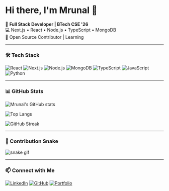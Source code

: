 # Hi there, I'm Mrunal 👋

🚀 **Full Stack Developer | BTech CSE '26**  
💻 Next.js • React • Node.js • TypeScript • MongoDB  
🌱 Open Source Contributor | Learning  

---

### 🛠 Tech Stack
![React](https://img.shields.io/badge/React-20232A?style=for-the-badge&logo=react&logoColor=61DAFB)
![Next.js](https://img.shields.io/badge/Next.js-black?style=for-the-badge&logo=next.js&logoColor=white)
![Node.js](https://img.shields.io/badge/Node.js-43853D?style=for-the-badge&logo=node.js&logoColor=white)
![MongoDB](https://img.shields.io/badge/MongoDB-4EA94B?style=for-the-badge&logo=mongodb&logoColor=white)
![TypeScript](https://img.shields.io/badge/TypeScript-007ACC?style=for-the-badge&logo=typescript&logoColor=white)
![JavaScript](https://img.shields.io/badge/JavaScript-F7DF1E?style=for-the-badge&logo=javascript&logoColor=black)
![Python](https://img.shields.io/badge/Python-3776AB?style=for-the-badge&logo=python&logoColor=white)

---

### 📊 GitHub Stats
![Mrunal's GitHub stats](https://github-readme-stats.vercel.app/api?username=Mrunu2122&show_icons=true&theme=radical)  

![Top Langs](https://github-readme-stats.vercel.app/api/top-langs/?username=Mrunu2122&layout=compact&theme=tokyonight)  

![GitHub Streak](https://streak-stats.demolab.com?user=Mrunu2122&theme=dark&border_radius=4.5)

---

### 🐍 Contribution Snake
![snake gif](https://raw.githubusercontent.com/Mrunu2122/Mrunu2122/output/github-contribution-grid-snake.svg)

---

### 📫 Connect with Me
[![LinkedIn](https://img.shields.io/badge/LinkedIn-0A66C2?style=for-the-badge&logo=linkedin&logoColor=white)](https://linkedin.com/in/mrunal-soshte-238a372ba)
[![GitHub](https://img.shields.io/badge/GitHub-100000?style=for-the-badge&logo=github&logoColor=white)](https://github.com/Mrunu2122)
[![Portfolio](https://img.shields.io/badge/Portfolio-000000?style=for-the-badge&logo=vercel&logoColor=white)](https://portfolio-mrunal.vercel.app)

